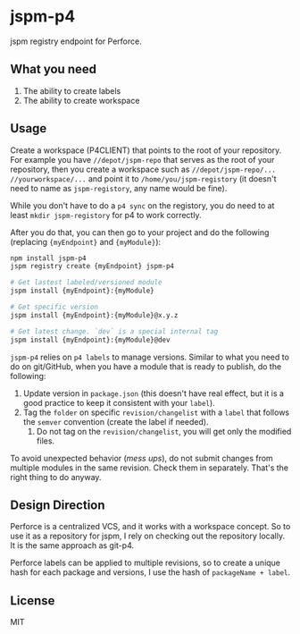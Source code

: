 # jspm-p4
jspm registry endpoint for Perforce.

## What you need

1. The ability to create labels
2. The ability to create workspace

## Usage
Create a workspace (P4CLIENT) that points to the root of your repository.
For example you have `//depot/jspm-repo` that serves as the root of your repository, then you create a workspace such as `//depot/jspm-repo/... //yourworkspace/...` and point it to `/home/you/jspm-registory` (it doesn't need to name as `jspm-registory`, any name would be fine).

While you don't have to do a `p4 sync` on the registory, you do need to at least `mkdir jspm-registory` for p4 to work correctly.

After you do that, you can then go to your project and do the following (replacing `{myEndpoint}` and `{myModule}`):

```sh
npm install jspm-p4
jspm registry create {myEndpoint} jspm-p4

# Get lastest labeled/versioned module
jspm install {myEndpoint}:{myModule}

# Get specific version
jspm install {myEndpoint}:{myModule}@x.y.z

# Get latest change. `dev` is a special internal tag
jspm install {myEndpoint}:{myModule}@dev
````

`jspm-p4` relies on `p4 labels` to manage versions.
Similar to what you need to do on git/GitHub, when you have a module that is ready to publish, do the following:

1. Update version in `package.json` (this doesn't have real effect, but it is a good practice to keep it consistent with your `label`).
2. Tag the `folder` on specific `revision/changelist` with a `label` that follows the `semver` convention (create the label if needed).
	1. Do not tag on the `revision/changelist`, you will get only the modified files.

To avoid unexpected behavior (*mess ups*), do not submit changes from multiple modules in the same revision. Check them in separately. That's the right thing to do anyway.

## Design Direction
Perforce is a centralized VCS, and it works with a workspace concept.
So to use it as a repository for jspm, I rely on checking out the repository locally.
It is the same approach as git-p4.

Perforce labels can be applied to multiple revisions, so to create a unique hash for each package and versions, I use the hash of `packageName + label`.

## License
MIT
